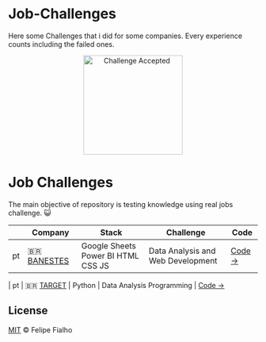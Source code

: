 # Job-Challenges
Here some Challenges that i did for some companies. Every experience counts including the failed ones.
<p align="center"><img src="https://media.tenor.com/zA-zNlag2O4AAAAi/meme.gif" alt="Challenge Accepted" width="200"></p>

# Job Challenges

The main objective of repository is testing knowledge using real jobs challenge. :smiley_cat:


|      | Company                                              | Stack                                         | Challenge                                                     |     Code                                                    |
| ---- | ------------------------------------------------------------------- | --------------------------------------------- | --------------------------------------------------------------------------------------- | ------------------------------------------------------------------------------- |
| pt   | :brazil: [BANESTES](https://www.banestes.com.br/)            |   Google Sheets Power BI HTML  CSS  JS         | Data Analysis and Web Development                | [Code →](https://github.com/Raii-Azevedo/banestes)      

| pt   | :brazil: [TARGET](https://targetsistemas.com.br/filiais)            |   Python        | Data Analysis Programming             | [Code →](https://github.com/Raii-Azevedo/Target/tree/master)  

## License

[MIT](/license) &copy; Felipe Fialho
